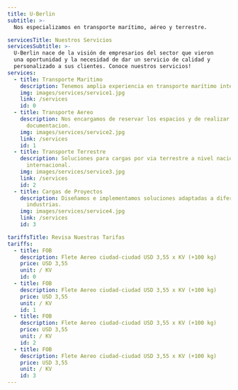 ```yaml
---
title: U-Berlin
subtitle: >-
  Nos especializamos en transporte marítimo, aéreo y terrestre.

servicesTitle: Nuestros Servicios
servicesSubtitle: >-
  U-Berlin nace de la visión de empresarios del sector que vieron
  una oportunidad y la necesidad de dar un servicio de calidad y
  personalizado a sus clientes. Conoce nuestros servicios!
services:
  - title: Transporte Maritimo
    description: Tenemos amplia experiencia en transporte marítimo internacional de cargas.
    img: images/services/service1.jpg
    link: /services
    id: 0
  - title: Transporte Aereo
    description: Nos encargamos de reservar los espacios y de realizar la
      documentacion.
    img: images/services/service2.jpg
    link: /services
    id: 1
  - title: Transporte Terrestre
    description: Soluciones para cargas por via terrestre a nivel nacional e
      internacional.
    img: images/services/service3.jpg
    link: /services
    id: 2
  - title: Cargas de Proyectos
    description: Diseñamos e implementamos soluciones adaptadas a diferentes
      industrias.
    img: images/services/service4.jpg
    link: /services
    id: 3

tariffsTitle: Revisa Nuestras Tarifas
tariffs:
  - title: FOB
    description: Flete Aereo ciudad-ciudad USD 3,55 x KV (+100 kg)
    price: USD 3,55
    unit: / KV
    id: 0
  - title: FOB
    description: Flete Aereo ciudad-ciudad USD 3,55 x KV (+100 kg)
    price: USD 3,55
    unit: / KV
    id: 1
  - title: FOB
    description: Flete Aereo ciudad-ciudad USD 3,55 x KV (+100 kg)
    price: USD 3,55
    unit: / KV
    id: 2
  - title: FOB
    description: Flete Aereo ciudad-ciudad USD 3,55 x KV (+100 kg)
    price: USD 3,55
    unit: / KV
    id: 3
---
```

